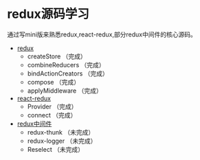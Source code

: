 # redux源码学习 #

通过写mini版来熟悉redux,react-redux,部分redux中间件的核心源码。

* [redux](./src/redux.js) 
    * createStore （完成）
    * combineReducers  （完成）
    * bindActionCreators  （完成）
    * compose （完成）
    * applyMiddleware （完成）
* [react-redux](./src/react-redux.js)
    * Provider （完成）
    * connect  （完成）
* [redux中间件]()
    * redux-thunk （未完成）
    * redux-logger （未完成）
    * Reselect （未完成）


